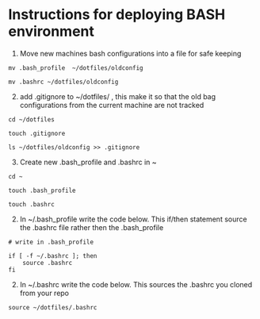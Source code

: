 # Instructions for deploying BASH environment

1. Move new machines bash configurations into a file for safe keeping

```
mv .bash_profile  ~/dotfiles/oldconfig

mv .bashrc ~/dotfiles/oldconfig
```

2. add .gitignore to ~/dotfiles/ , this make it so that the old bag configurations from the current machine are not tracked

```
cd ~/dotfiles

touch .gitignore

ls ~/dotfiles/oldconfig >> .gitignore
```

3. Create new .bash_profile and .bashrc in ~ 

```
cd ~

touch .bash_profile

touch .bashrc
```

2. In ~/.bash_profile write the code below. This if/then statement source the .bashrc file rather then the .bash_profile 

```
# write in .bash_profile

if [ -f ~/.bashrc ]; then
	source .bashrc
fi
```

2. In  ~/.bashrc write the code below. This sources the .bashrc you cloned from your repo

```
source ~/dotfiles/.bashrc
```

